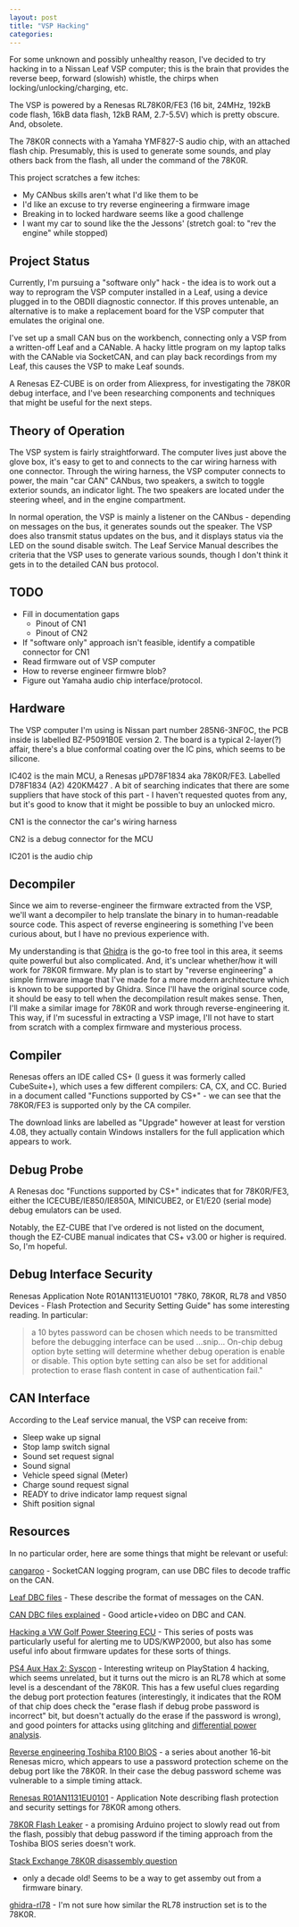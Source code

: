 ```yaml
---
layout: post
title: "VSP Hacking"
categories:
---
```

For some unknown and possibly unhealthy reason, I've decided to try hacking in
to a Nissan Leaf VSP computer; this is the brain that provides the reverse beep,
forward (slowish) whistle, the chirps when locking/unlocking/charging, etc.

The VSP is powered by a Renesas RL78K0R/FE3 (16 bit, 24MHz, 192kB code flash,
16kB data flash, 12kB RAM, 2.7-5.5V) which is pretty obscure.  And, obsolete.

The 78K0R connects with a Yamaha YMF827-S audio chip, with an attached flash
chip.  Presumably, this is used to generate some sounds, and play others back
from the flash, all under the command of the 78K0R.

This project scratches a few itches:
  * My CANbus skills aren't what I'd like them to be
  * I'd like an excuse to try reverse engineering a firmware image
  * Breaking in to locked hardware seems like a good challenge
  * I want my car to sound like the the Jessons' (stretch goal: to "rev the
    engine" while stopped)

## Project Status
Currently, I'm pursuing a "software only" hack - the idea is to work out a way
to reprogram the VSP computer installed in a Leaf, using a device plugged in to
the OBDII diagnostic connector.  If this proves untenable, an alternative is to
make a replacement board for the VSP computer that emulates the original one.

I've set up a small CAN bus on the workbench, connecting only a VSP from a
written-off Leaf and a CANable.  A hacky little program on my laptop talks with
the CANable via SocketCAN, and can play back recordings from my Leaf, this
causes the VSP to make Leaf sounds.

A Renesas EZ-CUBE is on order from Aliexpress, for investigating the 78K0R debug
interface, and I've been researching components and techniques that might be
useful for the next steps.
## Theory of Operation
The VSP system is fairly straightforward.  The computer lives just above
the glove box, it's easy to get to and connects to the car wiring harness with
one connector.  Through the wiring harness, the VSP computer connects to power,
the main "car CAN" CANbus, two speakers, a switch to toggle exterior sounds, an
indicator light.  The two speakers are located under the steering wheel, and in
the engine compartment.

In normal operation, the VSP is mainly a listener on the CANbus - depending on
messages on the bus, it generates sounds out the speaker.  The VSP does also
transmit status updates on the bus, and it displays status via the LED on the
sound disable switch.  The Leaf Service Manual describes the criteria that the
VSP uses to generate various sounds, though I don't think it gets in to the
detailed CAN bus protocol.

## TODO
  * Fill in documentation gaps
    * Pinout of CN1
    * Pinout of CN2
  * If "software only" approach isn't feasible, identify a compatible connector
    for CN1
  * Read firmware out of VSP computer
  * How to reverse engineer firmwre blob?
  * Figure out Yamaha audio chip interface/protocol.

## Hardware
The VSP computer I'm using is Nissan part number 285N6-3NF0C, the PCB inside is
labelled BZ-P5091B0E version 2.  The board is a typical 2-layer(?) affair,
there's a blue conformal coating over the IC pins, which seems to be silicone.

IC402 is the main MCU, a Renesas μPD78F1834 aka 78K0R/FE3.  Labelled D78F1834
(A2) 420KM427 .  A bit of searching indicates that there are some suppliers that
have stock of this part - I haven't requested quotes from any, but it's good to
know that it might be possible to buy an unlocked micro.

CN1 is the connector the car's wiring harness

CN2 is a debug connector for the MCU

IC201 is the audio chip

## Decompiler
Since we aim to reverse-engineer the firmware extracted from the VSP, we'll want
a decompiler to help translate the binary in to human-readable source code. This
aspect of reverse engineering is something I've been curious about, but I have
no previous experience with.

My understanding is that [Ghidra](https://ghidra-sre.org/) is the go-to free
tool in this area, it seems quite powerful but also complicated.  And, it's
unclear whether/how it will work for 78K0R firmware.  My plan is to start by
"reverse engineering" a simple firmware image that I've made for a more modern
architecture which is known to be supported by Ghidra.  Since I'll have the
original source code, it should be easy to tell when the decompilation result
makes sense.  Then, I'll make a similar image for 78K0R and work through
reverse-engineering it.  This way, if I'm sucessful in extracting a VSP image,
I'll not have to start from scratch with a complex firmware and mysterious
process.

## Compiler
Renesas offers an IDE called CS+ (I guess it was formerly called CubeSuite+),
which uses a few different compilers: CA, CX, and CC.  Buried in a document
called "Functions supported by CS+" - we can see that the 78K0R/FE3 is supported
only by the CA compiler.

The download links are labelled as "Upgrade" however at least for verstion 4.08,
they actually contain Windows installers for the full application which appears
to work.

## Debug Probe
A Renesas doc "Functions supported by CS+" indicates that for 78K0R/FE3, either
the ICECUBE/IE850/IE850A, MINICUBE2, or E1/E20 (serial mode) debug emulators can
be used.

Notably, the EZ-CUBE that I've ordered is not listed on the document, though the
EZ-CUBE manual indicates that CS+ v3.00 or higher is required.  So, I'm hopeful.

## Debug Interface Security
Renesas Application Note R01AN1131EU0101 "78K0, 78K0R, RL78 and V850 Devices -
Flash Protection and Security Setting Guide" has some interesting reading.  In
particular:

 > a 10 bytes password can be chosen which needs to be transmitted before the
 > debugging interface can be used ...snip... On-chip debug option byte setting
 > will determine whether debug operation is enable or disable. This option byte
 > setting can also be set for additional protection to erase flash content in
 > case of authentication fail."

## CAN Interface
According to the Leaf service manual, the VSP can receive from:
  * Sleep wake up signal
  * Stop lamp switch signal
  * Sound set request signal
  * Sound signal
  * Vehicle speed signal (Meter)
  * Charge sound request signal
  * READY to drive indicator lamp request signal
  * Shift position signal

## Resources
In no particular order, here are some things that might be relevant or useful:

[cangaroo](https://github.com/normaldotcom/cangaroo) - SocketCAN logging
program, can use DBC files to decode traffic on the CAN.

[Leaf DBC files](https://github.com/dalathegreat/leaf_can_bus_messages) - These
describe the format of messages on the CAN.

[CAN DBC files
explained](https://www.csselectronics.com/pages/can-dbc-file-database-intro) -
Good article+video on DBC and CAN.

[Hacking a VW Golf Power Steering ECU](https://icanhack.nl/blog/vw-part1/) -
This series of posts was particularly useful for alerting me to UDS/KWP2000, but
also has some useful info about firmware updates for these sorts of things.

[PS4 Aux Hax 2: Syscon](https://fail0verflow.com/blog/2018/ps4-syscon/) -
Interesting writeup on PlayStation 4 hacking, which seems unrelated, but it
turns out the micro is an RL78 which at some level is a descendant of the 78K0R.
This has a few useful clues regarding the debug port protection features
(interestingly, it indicates that the ROM of that chip does check the "erase
flash if debug probe password is incorrect" bit, but doesn't actually do the
erase if the password is wrong), and good pointers for attacks using glitching
and [differential power analysis](https://en.wikipedia.org/wiki/Power_analysis).

[Reverse engineering Toshiba R100
BIOS](https://hackaday.io/project/723-reverse-engineering-toshiba-r100-bios) - a
series about another 16-bit Renesas micro, which appears to use a password
protection scheme on the debug port like the 78K0R.  In their case the debug
password scheme was vulnerable to a simple timing attack.

[Renesas
R01AN1131EU0101](https://www.renesas.com/us/en/document/apn/78k0-78k0r-rl78-and-v850-devices-flash-protection-and-security-setting-guide-rev101)
\- Application Note describing flash protection and security settings for 78K0R
among others.

[78K0R Flash Leaker](https://github.com/AndrewGBelcher/78K0R_flash_leaker) - a
promising Arduino project to slowly read out from the flash, possibly that debug
password if the timing approach from the Toshiba BIOS series doesn't work.

[Stack Exchange 78K0R disassembly
question](https://reverseengineering.stackexchange.com/questions/2354/are-there-any-free-disassemblers-for-the-nec-78k0r-family-of-processors)
- only a decade old!  Seems to be a way to get assemby out from a firmware binary.

[ghidra-rl78](https://github.com/xyzz/ghidra-rl78) - I'm not sure how similar
the RL78 instruction set is to the 78K0R.
